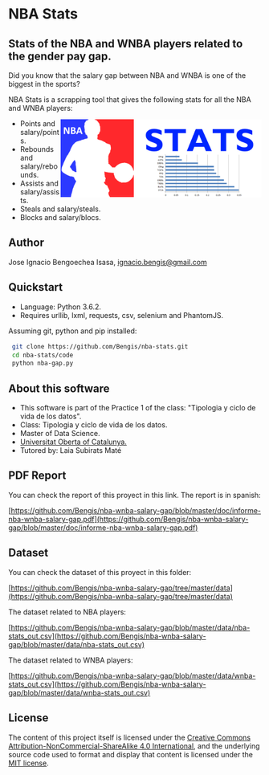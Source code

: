 # NBA Stats

## Stats of the NBA and WNBA players related to the gender pay gap.

Did you know that the salary gap between NBA and WNBA is one of the biggest in the sports?

NBA Stats is a scrapping tool that gives the following stats for all the NBA and WNBA players:

<img src="https://raw.githubusercontent.com/Bengis/nba-stats/master/Logo.png"
 alt="NBA Stats logo" title="NBA Stats" align="right" width=400/>

* Points and salary/points.
* Rebounds and salary/rebounds.
* Assists and salary/assists.
* Steals and salary/steals.
* Blocks and salary/blocs.


## Author

Jose Ignacio Bengoechea Isasa, ignacio.bengis@gmail.com

## Quickstart

* Language: Python 3.6.2.
* Requires urllib, lxml, requests, csv, selenium and PhantomJS.

Assuming git, python and pip installed:

```bash
 git clone https://github.com/Bengis/nba-stats.git
 cd nba-stats/code
 python nba-gap.py
```

## About this software

* This software is part of the Practice 1 of the class: "Tipologia y ciclo de vida de los datos".
* Class: Tipologia y ciclo de vida de los datos.
* Master of Data Science.
* [Universitat Oberta of Catalunya.](http://www.uoc.edu/portal/ca/index.html)
* Tutored by: Laia Subirats Maté

## PDF Report

You can check the report of this proyect in this link. The report is in spanish:

[https://github.com/Bengis/nba-wnba-salary-gap/blob/master/doc/informe-nba-wnba-salary-gap.pdf](https://github.com/Bengis/nba-wnba-salary-gap/blob/master/doc/informe-nba-wnba-salary-gap.pdf)

## Dataset

You can check the dataset of this proyect in this folder:

[https://github.com/Bengis/nba-wnba-salary-gap/tree/master/data](https://github.com/Bengis/nba-wnba-salary-gap/tree/master/data)

The dataset related to NBA players:

[https://github.com/Bengis/nba-wnba-salary-gap/blob/master/data/nba-stats_out.csv](https://github.com/Bengis/nba-wnba-salary-gap/blob/master/data/nba-stats_out.csv)

The dataset related to WNBA players:

[https://github.com/Bengis/nba-wnba-salary-gap/blob/master/data/wnba-stats_out.csv](https://github.com/Bengis/nba-wnba-salary-gap/blob/master/data/wnba-stats_out.csv)

## License

The content of this project itself is licensed under the [Creative Commons Attribution-NonCommercial-ShareAlike 4.0 International](https://creativecommons.org/licenses/by-nc-sa/4.0/), and the underlying source code used to format and display that content is licensed under the [MIT license](http://opensource.org/licenses/mit-license.php).
